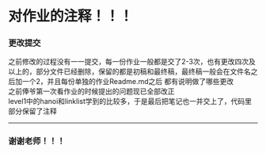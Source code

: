 # 对作业的注释！！！
### 更改提交
之前修改的过程没有一一提交，每一份作业一般都是交了2-3次，也有更改四次及以上的，部分文件已经删除，保留的都是初稿和最终稿，最终稿一般会在文件名之后加一个2，并且每份单独的作业Readme.md之后
都有说明做了哪些更改  
之前俸爷第一次看作业的时候提出的问题现已全部改正  
level1中的hanoi和linklist学到的比较多，于是最后把笔记也一并交上了，代码里部分保留了注释  
***
### 谢谢老师！！！
